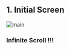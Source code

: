 ##  1. Initial Screen
![main](https://user-images.githubusercontent.com/63832678/99408242-591bd800-2933-11eb-950b-357438eb1ca8.png)

### Infinite Scroll !!!